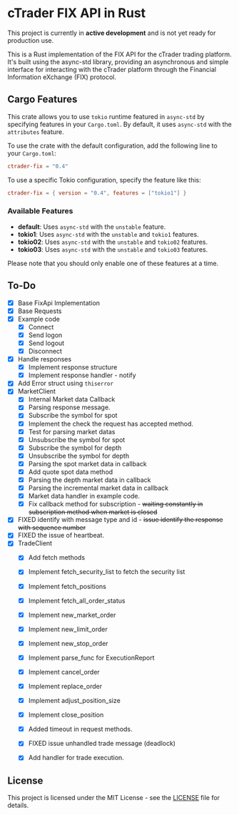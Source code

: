 # cTrader FIX API in Rust

This project is currently in **active development** and is not yet ready for production use.

This is a Rust implementation of the FIX API for the cTrader trading platform. It's built using the async-std library, providing an asynchronous and simple interface for interacting with the cTrader platform through the Financial Information eXchange (FIX) protocol.


## Cargo Features

This crate allows you to use `tokio` runtime featured in `async-std` by specifying features in your `Cargo.toml`. By default, it uses `async-std` with the `attributes` feature. 

To use the crate with the default configuration, add the following line to your `Cargo.toml`:

```toml
ctrader-fix = "0.4"
```

To use a specific Tokio configuration, specify the feature like this:

```toml
ctrader-fix = { version = "0.4", features = ["tokio1"] }
```

### Available Features

- **default**: Uses `async-std` with the `unstable` feature.
- **tokio1**: Uses `async-std` with the `unstable` and `tokio1` features.
- **tokio02**: Uses `async-std` with the `unstable` and `tokio02` features.
- **tokio03**: Uses `async-std` with the `unstable` and `tokio03` features.

Please note that you should only enable one of these features at a time.


## To-Do 

- [x] Base FixApi Implementation
- [x] Base Requests
- [x] Example code
  - [x] Connect
  - [x] Send logon
  - [x] Send logout
  - [x] Disconnect
- [x] Handle responses
  - [x] Implement response structure
  - [x] Implement response handler - notify
- [x] Add Error struct using `thiserror`
- [x] MarketClient
  - [x] Internal Market data Callback 
  - [x] Parsing response message.
  - [x] Subscribe the symbol for spot 
  - [x] Implement the check the request has accepted method.
  - [x] Test for parsing market datas
  - [x] Unsubscribe the symbol for spot
  - [x] Subscribe the symbol for depth 
  - [x] Unsubscribe the symbol for depth 
  - [x] Parsing the spot market data in callback
  - [x] Add quote spot data method
  - [x] Parsing the depth market data in callback
  - [x] Parsing the incremental market data in callback
  - [x] Market data handler in example code.
  - [x] Fix callback method for subscription - ~~waiting constantly in subscription method when market is closed~~
- [x] FIXED identify with message type and id - ~~issue identify the response with sequence number~~
- [x] FIXED the issue of heartbeat.
- [x] TradeClient 
  - [x] Add fetch methods
  - [x] Implement fetch_security_list to fetch the security list
  - [x] Implement fetch_positions
  - [x] Implement fetch_all_order_status
  - [x] Implement new_market_order
  - [x] Implement new_limit_order
  - [x] Implement new_stop_order
  - [x] Implement parse_func for ExecutionReport
  - [x] Implement cancel_order
  - [x] Implement replace_order
  - [x] Implement adjust_position_size
  - [x] Implement close_position
  - [x] Added timeout in request methods.
  - [x] FIXED issue unhandled trade message (deadlock)
  - [x] Add handler for trade execution.
	



## License
This project is licensed under the MIT License - see the [LICENSE](./LICENSE) file for details.
